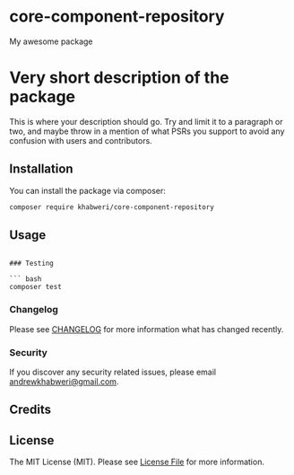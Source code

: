 # core-component-repository
My awesome package
# Very short description of the package

This is where your description should go. Try and limit it to a paragraph or two, and maybe throw in a mention of what PSRs you support to avoid any confusion with users and contributors.

## Installation

You can install the package via composer:

```bash
composer require khabweri/core-component-repository
```

## Usage

```

### Testing

``` bash
composer test
```

### Changelog

Please see [CHANGELOG](CHANGELOG.md) for more information what has changed recently.

### Security

If you discover any security related issues, please email andrewkhabweri@gmail.com.

## Credits

## License

The MIT License (MIT). Please see [License File](LICENSE.md) for more information.
